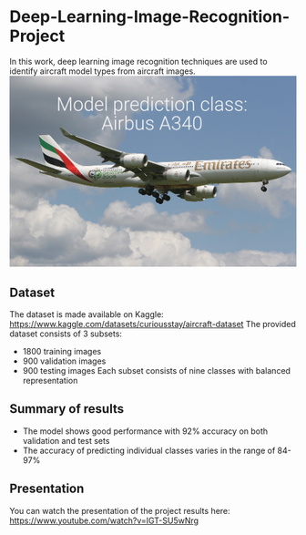 # Deep-Learning-Image-Recognition-Project

In this work, deep learning image recognition techniques are used to identify aircraft model types from aircraft images. 
![](Notebooks/prediction_example.jpeg)

## Dataset
The dataset is made available on Kaggle: https://www.kaggle.com/datasets/curiousstay/aircraft-dataset
The provided dataset consists of 3 subsets: 
- 1800 training images
- 900 validation images
- 900 testing images
Each subset consists of nine classes with balanced representation

## Summary of results
- The model shows good performance with 92% accuracy on both validation and test sets
- The accuracy of predicting individual classes varies in the range of 84-97%

## Presentation
You can watch the presentation of the project results here:
https://www.youtube.com/watch?v=IGT-SU5wNrg
